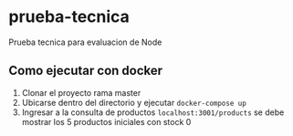 # prueba-tecnica

Prueba tecnica para evaluacion de Node 

<h2>Como ejecutar con docker</h2>
<ol>
	<li>Clonar el proyecto rama master</li>
	<li>
		Ubicarse dentro del directorio y ejecutar <code>docker-compose up</code>
	</li>
	<li>
		Ingresar a la consulta de productos <code>localhost:3001/products</code> se debe mostrar los 5 productos iniciales con stock 0
	</li>
</ol>
